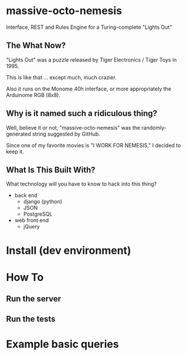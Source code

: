 massive-octo-nemesis
====================

Interface, REST and Rules Engine for a Turing-complete "Lights Out"

The What Now?
-------------

"Lights Out" was a puzzle released by Tiger Electronics / Tiger Toys in 1995.

This is like that ... except much, much crazier.  

Also it runs on the Monome 40h interface, or more appropriately the Arduinome RGB (8x8).


Why is it named such a ridiculous thing?
----------------------------------------
  
Well, believe it or not, "massive-octo-nemesis" was the randomly-generated string 
suggested by GitHub.

Since one of my favorite movies is "I WORK FOR NEMESIS," I decided to keep it. 


What Is This Built With?
------------------------

What technology will you have to know to hack into this thing?

- back end
  - django (python)
  - JSON
  - PostgreSQL 
- web front end  
  - jQuery


Install (dev environment)
=========================



How To
======


Run the server
--------------


Run the tests
-------------


Example basic queries
=====================